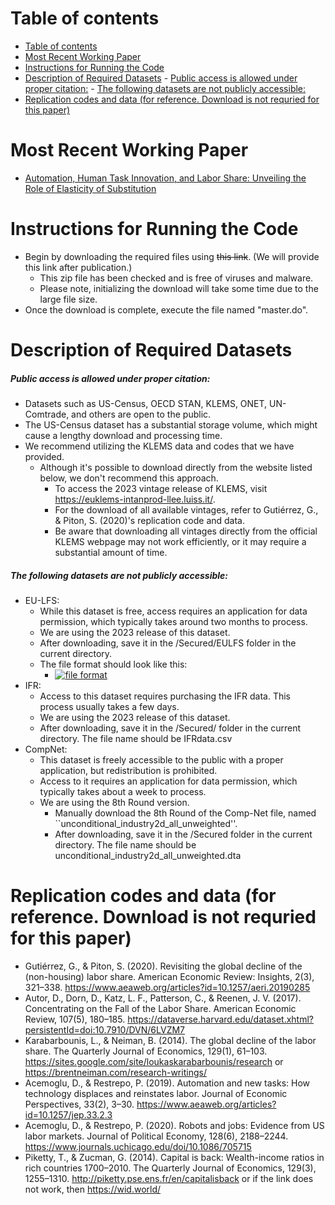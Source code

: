 # Table of contents
- [Table of contents](#table-of-contents)
- [Most Recent Working Paper](#most-recent-working-paper)
- [Instructions for Running the Code](#instructions-for-running-the-code)
- [Description of Required Datasets](#description-of-required-datasets)
        - [Public access is allowed under proper citation:](#public-access-is-allowed-under-proper-citation)
        - [The following datasets are not publicly accessible:](#the-following-datasets-are-not-publicly-accessible)
- [Replication codes and data (for reference. Download is not requried for this paper)](#replication-codes-and-data-for-reference-download-is-not-requried-for-this-paper)

# Most Recent Working Paper
  * [Automation, Human Task Innovation, and Labor Share: Unveiling the Role of Elasticity of Substitution](https://github.com/jayjeo/public/blob/main/Laborshare/LaborShare_Latex.pdf)
# Instructions for Running the Code
  * Begin by downloading the required files using ~~this link~~. (We will provide this link after publication.)
    * This zip file has been checked and is free of viruses and malware.
    * Please note, initializing the download will take some time due to the large file size.
  * Once the download is complete, execute the file named "master.do".
# Description of Required Datasets
##### Public access is allowed under proper citation:
  * Datasets such as US-Census, OECD STAN, KLEMS, ONET, UN-Comtrade, and others are open to the public. 
  * The US-Census dataset has a substantial storage volume, which might cause a lengthy download and processing time. 
  * We recommend utilizing the KLEMS data and codes that we have provided.
    * Although it's possible to download directly from the website listed below, we don't recommend this approach.
      * To access the 2023 vintage release of KLEMS, visit https://euklems-intanprod-llee.luiss.it/.
      * For the download of all available vintages, refer to Gutiérrez, G., & Piton, S. (2020)'s replication code and data.
      * Be aware that downloading all vintages directly from the official KLEMS webpage may not work efficiently, or it may require a substantial amount of time.
##### The following datasets are not publicly accessible:
  * EU-LFS:
    * While this dataset is free, access requires an application for data permission, which typically takes around two months to process.
    * We are using the 2023 release of this dataset.
    * After downloading, save it in the /Secured/EULFS folder in the current directory.
    * The file format should look like this:
      * [![file format](https://github.com/jayjeo/public/raw/main/Laborshare/format.png)](#features)
  * IFR:
    * Access to this dataset requires purchasing the IFR data. This process usually takes a few days.
    * We are using the 2023 release of this dataset.
    * After downloading, save it in the /Secured/ folder in the current directory. The file name should be IFRdata.csv
  * CompNet:
    * This dataset is freely accessible to the public with a proper application, but redistribution is prohibited.
    * Access to it requires an application for data permission, which typically takes about a week to process.
    * We are using the 8th Round version.
      * Manually download the 8th Round of the Comp-Net file, named ``unconditional_industry2d_all_unweighted''.
      * After downloading, save it in the /Secured folder in the current directory. The file name should be unconditional_industry2d_all_unweighted.dta

# Replication codes and data (for reference. Download is not requried for this paper) 
* Gutiérrez, G., & Piton, S. (2020). Revisiting the global decline of the (non-housing) labor share. American Economic Review: Insights, 2(3), 321–338.
https://www.aeaweb.org/articles?id=10.1257/aeri.20190285
* Autor, D., Dorn, D., Katz, L. F., Patterson, C., & Reenen, J. V. (2017). Concentrating on the Fall of the Labor Share. American Economic Review, 107(5), 180–185.
https://dataverse.harvard.edu/dataset.xhtml?persistentId=doi:10.7910/DVN/6LVZM7
* Karabarbounis, L., & Neiman, B. (2014). The global decline of the labor share. The Quarterly Journal of Economics, 129(1), 61–103.
https://sites.google.com/site/loukaskarabarbounis/research  or  https://brentneiman.com/research-writings/
* Acemoglu, D., & Restrepo, P. (2019). Automation and new tasks: How technology displaces and reinstates labor. Journal of Economic Perspectives, 33(2), 3–30.
https://www.aeaweb.org/articles?id=10.1257/jep.33.2.3
* Acemoglu, D., & Restrepo, P. (2020). Robots and jobs: Evidence from US labor markets. Journal of Political Economy, 128(6), 2188–2244.
https://www.journals.uchicago.edu/doi/10.1086/705715
* Piketty, T., & Zucman, G. (2014). Capital is back: Wealth-income ratios in rich countries 1700–2010. The Quarterly Journal of Economics, 129(3), 1255–1310.
http://piketty.pse.ens.fr/en/capitalisback or if the link does not work, then https://wid.world/

